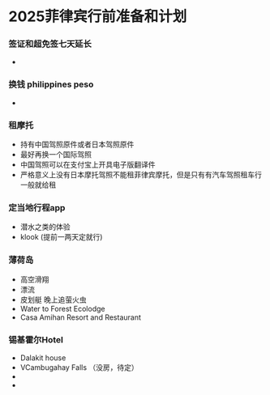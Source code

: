 # 2025菲律宾行前准备和计划

### 签证和超免签七天延长
- 

### 换钱 philippines peso
- 

### 租摩托
- 持有中国驾照原件或者日本驾照原件
- 最好再换一个国际驾照
- 中国驾照可以在支付宝上开具电子版翻译件
- 严格意义上没有日本摩托驾照不能租菲律宾摩托，但是只有有汽车驾照租车行一般就给租

### 定当地行程app
- 潜水之类的体验
- klook (提前一两天定就行)

### 薄荷岛
- 高空滑翔
- 漂流
- 皮划艇 晚上追萤火虫
- Water to Forest Ecolodge
- Casa Amihan Resort and Restaurant
  
### 锡基霍尔Hotel
- Dalakit house
- VCambugahay Falls （没房，待定）
-
- 
